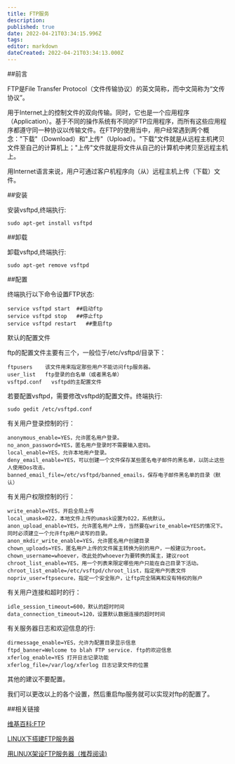 ```yaml
---
title: FTP服务
description: 
published: true
date: 2022-04-21T03:34:15.996Z
tags: 
editor: markdown
dateCreated: 2022-04-21T03:34:13.000Z
---
```




##前言

FTP是File Transfer Protocol（文件传输协议）的英文简称，而中文简称为“文传协议”。

用于Internet上的控制文件的双向传输。同时，它也是一个应用程序（Application）。基于不同的操作系统有不同的FTP应用程序，而所有这些应用程序都遵守同一种协议以传输文件。在FTP的使用当中，用户经常遇到两个概念："下载"（Download）和"上传"（Upload）。"下载"文件就是从远程主机拷贝文件至自己的计算机上；"上传"文件就是将文件从自己的计算机中拷贝至远程主机上。

用Internet语言来说，用户可通过客户机程序向（从）远程主机上传（下载）文件。

##安装

安装vsftpd,终端执行:

    sudo apt-get install vsftpd

##卸载

卸载vsftpd,终端执行:

    sudo apt-get remove vsftpd

##配置

终端执行以下命令设置FTP状态:

    service vsftpd start  ##启动ftp
    service vsftpd stop   ##停止ftp
    service vsftpd restart   ##重启ftp

默认的配置文件

ftp的配置文件主要有三个，一般位于/etc/vsftpd/目录下：

    ftpusers    该文件用来指定那些用户不能访问ftp服务器。
    user_list   ftp登录的白名单（或者黑名单）
    vsftpd.conf   vsftpd的主配置文件

若要配置vsftpd，需要修改vsftpd的配置文件。终端执行:

    sudo gedit /etc/vsftpd.conf

有关用户登录控制的行：

    anonymous_enable=YES，允许匿名用户登录。
    no_anon_password=YES，匿名用户登录时不需要输入密码。
    local_enable=YES，允许本地用户登录。
    deny_email_enable=YES，可以创建一个文件保存某些匿名电子邮件的黑名单，以防止这些人使用Dos攻击。
    banned_email_file=/etc/vsftpd/banned_emails，保存电子邮件黑名单的目录（默认）

有关用户权限控制的行：

    write_enable=YES，开启全局上传
    local_umask=022，本地文件上传的umask设置为022，系统默认。
    anon_upload_enable=YES，允许匿名用户上传，当然要在write_enable=YES的情况下。同时必须建立一个允许ftp用户读写的目录。
    anon_mkdir_write_enable=YES，允许匿名用户创建目录
    chown_uploads=YES，匿名用户上传的文件属主转换为别的用户，一般建议为root。
    chown_username=whoever，改此处的whoever为要转换的属主，建议root
    chroot_list_enable=YES，用一个列表来限定哪些用户只能在自己目录下活动。
    chroot_list_enable=/etc/vsftpd/chroot_list，指定用户列表文件
    nopriv_user=ftpsecure，指定一个安全账户，让ftp完全隔离和没有特权的账户

有关用户连接和超时的行：

    idle_session_timeout=600，默认的超时时间
    data_connection_timeout=120，设置默认数据连接的超时时间

有关服务器日志和欢迎信息的行:

    dirmessage_enable=YES，允许为配置目录显示信息
    ftpd_banner=Welcome to blah FTP service. ftp的欢迎信息
    xferlog_enable=YES 打开日志记录功能
    xferlog_file=/var/log/xferlog 日志记录文件的位置

其他的建议不要配置。

我们可以更改以上的各个设置，然后重启ftp服务就可以实现对ftp的配置了。


##相关链接

[维基百科:FTP](http://zh.wikipedia.org/wiki/%E6%96%87%E4%BB%B6%E4%BC%A0%E8%BE%93%E5%8D%8F%E8%AE%AE)

[LINUX下搭建FTP服务器](http://www.2cto.com/os/201107/98311.html)

[用LINUX架设FTP服务器（推荐阅读)](http://www.chinaunix.net/old_jh/4/269002.html)